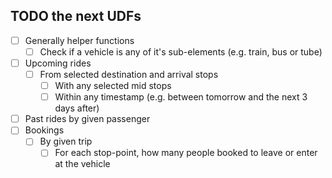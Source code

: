 ## TODO the next UDFs

- [ ] Generally helper functions
    - [ ] Check if a vehicle is any of it's sub-elements (e.g. train, bus or tube)
- [ ] Upcoming rides
    - [ ] From selected destination and arrival stops
        - [ ] With any selected mid stops
        - [ ] Within any timestamp (e.g. between tomorrow and the next 3 days after)
- [ ] Past rides by given passenger
- [ ] Bookings
    - [ ] By given trip
        - [ ] For each stop-point, how many people booked to leave or enter at the vehicle

